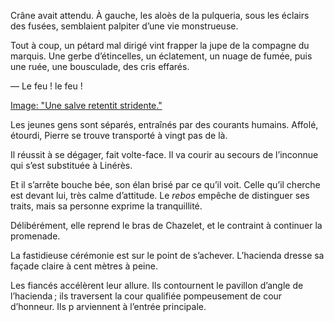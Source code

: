 Crâne avait attendu. À gauche, les aloès de la pulqueria, sous les éclairs des fusées, semblaient palpiter d’une vie monstrueuse.

Tout à coup, un pétard mal dirigé vint frapper la jupe de la compagne du marquis. Une gerbe d’étincelles, un éclatement, un nuage de fumée, puis une ruée, une bousculade, des cris effarés.

— Le feu ! le feu !

[Image: "Une salve retentit stridente."](../images/1-page-445.md)

Les jeunes gens sont séparés, entraînés par des courants humains. Affolé, étourdi, Pierre se trouve transporté à vingt pas de là.

Il réussit à se dégager, fait volte-face. Il va courir au secours de l’inconnue qui s’est substituée à Linérès.

Et il s’arrête bouche bée, son élan brisé par ce qu’il voit. Celle qu’il cherche est devant lui, très calme d’attitude. Le _rebos_ empêche de distinguer ses traits, mais sa personne exprime la tranquillité.

Délibérément, elle reprend le bras de Chazelet, et le contraint à continuer la promenade.

La fastidieuse cérémonie est sur le point de s’achever. L’hacienda dresse sa façade claire à cent mètres à peine.

Les fiancés accélèrent leur allure. Ils contournent le pavillon d’angle de l’hacienda ; ils traversent la cour qualifiée pompeusement de cour d’honneur. Ils p arviennent à l’entrée principale.
